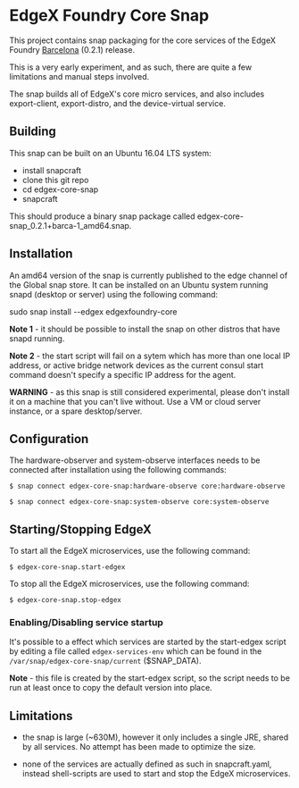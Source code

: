# EdgeX Foundry Core Snap

This project contains snap packaging for the core services of the EdgeX Foundry
[Barcelona](https://wiki.edgexfoundry.org/display/FA/Barcelona) (0.2.1) release.

This is a very early experiment, and as such, there are quite a few limitations
and manual steps involved.

The snap builds all of EdgeX's core micro services, and also includes export-client,
export-distro, and the device-virtual service.

## Building

This snap can be built on an Ubuntu 16.04 LTS system:

 * install snapcraft
 * clone this git repo
 * cd edgex-core-snap
 * snapcraft

This should produce a binary snap package called edgex-core-snap_0.2.1+barca-1_amd64.snap.

## Installation

An amd64 version of the snap is currently published to the edge channel of the Global snap
store. It can be installed on an Ubuntu system running snapd (desktop or server) using the
following command:

sudo snap install --edgex edgexfoundry-core

**Note 1** - it should be possible to install the snap on other distros that have snapd running.

**Note 2** - the start script will fail on a sytem which has more than one local IP address,
or active bridge network devices as the current consul start command doesn't specify a specific
IP address for the agent.

**WARNING** - as this snap is still considered experimental, please don't install it
on a machine that you can't live without.  Use a VM or cloud server instance, or a spare
desktop/server.

## Configuration

The hardware-observer and system-observe interfaces needs to be connected after installation
using the following commands:

`$ snap connect edgex-core-snap:hardware-observe core:hardware-observe`

`$ snap connect edgex-core-snap:system-observe core:system-observe`

## Starting/Stopping EdgeX

To start all the EdgeX microservices, use the following command:

`$ edgex-core-snap.start-edgex`

To stop all the EdgeX microservices, use the following command:

`$ edgex-core-snap.stop-edgex`

### Enabling/Disabling service startup

It's possible to a effect which services are started by the start-edgex script by editing
a file called `edgex-services-env` which can be found in the `/var/snap/edgex-core-snap/current`
($SNAP_DATA).

**Note** - this file is created by the start-edgex script, so the script needs to be run at
least once to copy the default version into place.

## Limitations

 * the snap is large (~630M), however it only includes a single JRE, shared by all services. No attempt has
   been made to optimize the size.

 * none of the services are actually defined as such in snapcraft.yaml, instead shell-scripts are used
   to start and stop the EdgeX microservices.

   



